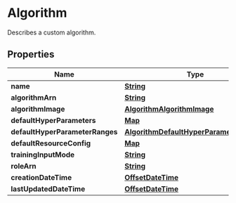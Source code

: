 

# Algorithm

Describes a custom algorithm.

## Properties

| Name | Type | Description | Notes |
|------------ | ------------- | ------------- | -------------|
|**name** | [**String**](String.md) |  |  [optional] |
|**algorithmArn** | [**String**](String.md) |  |  [optional] |
|**algorithmImage** | [**AlgorithmAlgorithmImage**](AlgorithmAlgorithmImage.md) |  |  [optional] |
|**defaultHyperParameters** | [**Map**](Map.md) |  |  [optional] |
|**defaultHyperParameterRanges** | [**AlgorithmDefaultHyperParameterRanges**](AlgorithmDefaultHyperParameterRanges.md) |  |  [optional] |
|**defaultResourceConfig** | [**Map**](Map.md) |  |  [optional] |
|**trainingInputMode** | [**String**](String.md) |  |  [optional] |
|**roleArn** | [**String**](String.md) |  |  [optional] |
|**creationDateTime** | [**OffsetDateTime**](OffsetDateTime.md) |  |  [optional] |
|**lastUpdatedDateTime** | [**OffsetDateTime**](OffsetDateTime.md) |  |  [optional] |




